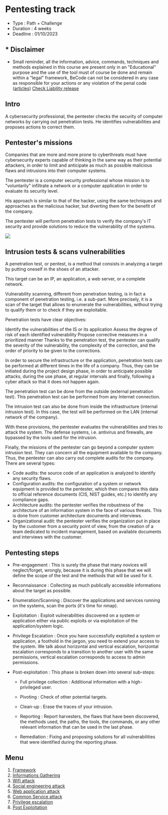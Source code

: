 # Pentesting track 

* Type : Path + Challenge
* Duration : 4 weeks
* Deadline : 01/10/2023

## * Disclaimer

* Small reminder, all the information, advice, commands, techniques and methods explained in this course are present only in an "Educational" purpose and the use of the tool must of course be done and remain within a "legal" framework, BeCode can not be considered in any case as responsible for your actions or any violation of the penal code ([articles](http://www.ejustice.just.fgov.be/mopdf/2006/09/12_2.pdf#Page6)) [Check Liability release](https://docs.google.com/document/d/1zSvQsnUtEqF2MraJwoR4Bc1DwLbeyZRUXGxViktBQns/edit?usp=sharing)

## Intro

A cybersecurity professional, the pentester checks the security of computer networks by carrying out penetration tests. He identifies vulnerabilities and proposes actions to correct them.

## Pentester's missions

Companies that are more and more prone to cyberthreats must have cybersecurity experts capable of thinking in the same way as their potential attackers, in order to limit and anticipate as much as possible malicious flaws and intrusions into their computer systems.

The pentester is a computer security professional whose mission is to "voluntarily" infiltrate a network or a computer application in order to evaluate its security level.

His approach is similar to that of the hacker, using the same techniques and approaches as the malicious hacker, but diverting them for the benefit of the company.
 
The pentester will perform penetration tests to verify the company's IT security and provide solutions to reduce the vulnerability of the systems.

![](https://media.discordapp.net/attachments/745925345802190969/987784882476441600/oWwxh7E.gif)

## Intrusion tests & scans vulnerabilities

A penetration test, or pentest, is a method that consists in analyzing a target by putting oneself in the shoes of an attacker.

This target can be an IP, an application, a web server, or a complete network.

Vulnerability scanning, different from penetration testing, is in fact a component of penetration testing, i.e. a sub-part. More precisely, it is a scan of the target that allows to enumerate the vulnerabilities, without trying to qualify them or to check if they are exploitable.

Penetration tests have clear objectives:

Identify the vulnerabilities of the IS or its application
Assess the degree of risk of each identified vulnerability
Propose corrective measures in a prioritized manner
Thanks to the penetration test, the pentester can qualify the severity of the vulnerability, the complexity of the correction, and the order of priority to be given to the corrections.

In order to secure the infrastructure or the application, penetration tests can be performed at different times in the life of a company. Thus, they can be initiated during the project design phase, in order to anticipate possible attacks, during the use phase, at regular intervals and finally, following a cyber attack so that it does not happen again.

The penetration test can be done from the outside (external penetration test). This penetration test can be performed from any Internet connection.

The intrusion test can also be done from inside the infrastructure (internal intrusion test). In this case, the test will be performed on the LAN (internal network of the company).

With these provisions, the pentester evaluates the vulnerabilities and tries to attack the system. The defense systems, i.e. antivirus and firewalls, are bypassed by the tools used for the intrusion.

Finally, the missions of the pentester can go beyond a computer system intrusion test. They can concern all the equipment available to the company. Thus, the pentester can also carry out complete audits for the company. There are several types:

- Code audits: the source code of an application is analyzed to identify any security flaws.
- Configuration audits: the configuration of a system or network equipment is provided to the pentester, which then compares this data to official reference documents (CIS, NIST guides, etc.) to identify any compliance gaps.
- Architecture audits: the pentester verifies the robustness of the architecture of an information system in the face of various threats. This is done from customer architecture documents and interviews.
- Organizational audit: the pentester verifies the organization put in place by the customer from a security point of view, from the creation of a team dedicated to incident management, based on available documents and interviews with the customer.

## Pentesting steps

* Pre-engagement : This is surely the phase that many novices will neglect/forget, wrongly, because it is during this phase that we will define the scope of the test and the methods that will be used for it.

* Reconnaissance : Collecting as much publically accessible informations about the target as possible.

* Enumeration/Scanning : Discover the applications and services running on the systems, scan the ports (it's time for nmap).

* Exploitation : Exploit vulnerabilities discovered on a system or application either via public exploits or via exploitation of the application/system logic.

* Privilege Escalation : Once you have successfully exploited a system or application, a foothold in the jargon, you need to extend your access to the system. We talk about horizontal and vertical escalation, horizontal escalation corresponds to a transition to another user with the same permissions, vertical escalation corresponds to access to admin permissions.

* Post-exploitation : This phase is broken down into several sub-steps:

    - Full privilege collection : Additional information with a high-privileged user.

    - Pivoting : Check of other potential targets.

    - Clean-up : Erase the traces of your intrusion.

    - Reporting : Report harvesters, the flaws that have been discovered, the methods used, the paths, the tools, the commands, or any other relevant information that can be used in the last phase.

    - Remediation : Fixing and proposing solutions for all vulnerabilities that were identified during the reporting phase.

## Menu

1. [Framework](./00-Framework/)
1. [Informations Gathering](./01-Informations_Gathering/)
1. [Wifi attack](./02-Wifi_Attack/)
1. [Social engineering attack](./03-Social_engineering_Attack/)
1. [Web application attack](./04-Web_application_attack/)
1. [Common Service attack](./05-Common_service_attack/)
1. [Privilege escalation](./06-Privilege_escalation/)
1. [Post Exploitation](./07-Post_exploitation/)
